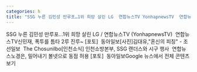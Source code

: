 ```yaml
---
categories: h
title: "SSG 누른 김민성 만루포…1위 희망 살린 LG  연합뉴스TV YonhapnewsTV  연합뉴스TV"
---
```

SSG 누른 김민성 만루포…1위 희망 살린 LG / 연합뉴스TV (YonhapnewsTV)&nbsp;&nbsp;연합뉴스TV신민재, 폭투를 틈타 2루 진루~ [포토]&nbsp;&nbsp;동아일보[사진]김대유,"혼신의 피칭" - 조선일보&nbsp;&nbsp;The Chosunilbo[인천소식] 인천소방본부, SSG 랜더스와 시구 행사&nbsp;&nbsp;연합뉴스노경은, 밀어내기 볼넷으로 동점 허용 [포토]&nbsp;&nbsp;동아일보Google 뉴스에서 전체 콘텐츠 보기